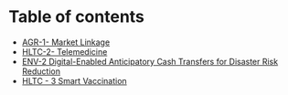 # Table of contents

* [AGR-1- Market Linkage](README.md)
* [HLTC-2- Telemedicine](hltc-2-telemedicine.md)
* [ENV-2 Digital-Enabled Anticipatory Cash Transfers for Disaster Risk Reduction](env-2-digital-enabled-anticipatory-cash-transfers-for-disaster-risk-reduction.md)
* [HLTC - 3 Smart Vaccination](hltc-3-smart-vaccination.md)
